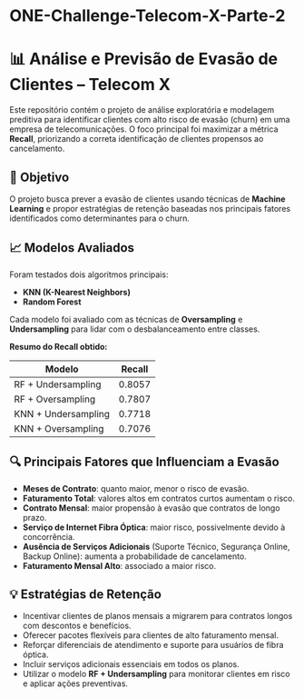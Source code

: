 # ONE-Challenge-Telecom-X-Parte-2

# 📊 Análise e Previsão de Evasão de Clientes – Telecom X

Este repositório contém o projeto de análise exploratória e modelagem preditiva para identificar clientes com alto risco de evasão (churn) em uma empresa de telecomunicações. O foco principal foi maximizar a métrica **Recall**, priorizando a correta identificação de clientes propensos ao cancelamento.

## 🚀 Objetivo
O projeto busca prever a evasão de clientes usando técnicas de **Machine Learning** e propor estratégias de retenção baseadas nos principais fatores identificados como determinantes para o churn.

## 📈 Modelos Avaliados

Foram testados dois algoritmos principais:  
- **KNN (K-Nearest Neighbors)**  
- **Random Forest**  

Cada modelo foi avaliado com as técnicas de **Oversampling** e **Undersampling** para lidar com o desbalanceamento entre classes.

**Resumo do Recall obtido:**

| Modelo                | Recall  |
|-----------------------|---------|
| RF + Undersampling    | 0.8057  |
| RF + Oversampling     | 0.7807  |
| KNN + Undersampling   | 0.7718  |
| KNN + Oversampling    | 0.7076  |


## 🔍 Principais Fatores que Influenciam a Evasão

- **Meses de Contrato**: quanto maior, menor o risco de evasão.  
- **Faturamento Total**: valores altos em contratos curtos aumentam o risco.  
- **Contrato Mensal**: maior propensão à evasão que contratos de longo prazo.  
- **Serviço de Internet Fibra Óptica**: maior risco, possivelmente devido à concorrência.  
- **Ausência de Serviços Adicionais** (Suporte Técnico, Segurança Online, Backup Online): aumenta a probabilidade de cancelamento.  
- **Faturamento Mensal Alto**: associado a maior risco.  

## 💡 Estratégias de Retenção

- Incentivar clientes de planos mensais a migrarem para contratos longos com descontos e benefícios.  
- Oferecer pacotes flexíveis para clientes de alto faturamento mensal.  
- Reforçar diferenciais de atendimento e suporte para usuários de fibra óptica.  
- Incluir serviços adicionais essenciais em todos os planos.  
- Utilizar o modelo **RF + Undersampling** para monitorar clientes em risco e aplicar ações preventivas.  
